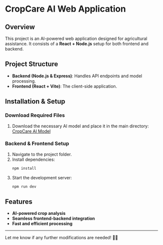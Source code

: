 # CropCare AI Web Application

## Overview
This project is an AI-powered web application designed for agricultural assistance. It consists of a **React + Node.js** setup for both frontend and backend.

## Project Structure
- **Backend (Node.js & Express)**: Handles API endpoints and model processing.
- **Frontend (React + Vite)**: The client-side application.

## Installation & Setup

### Download Required Files
1. Download the necessary AI model and place it in the main directory:
   [CropCare AI Model](https://drive.google.com/file/d/1rKh-IElSdHTqax7XdfSdZTn-r8T_qWPf/view?usp=sharing)

### Backend & Frontend Setup
1. Navigate to the project folder.
2. Install dependencies:
   ```sh
   npm install
   ```
3. Start the development server:
   ```sh
   npm run dev
   ```

## Features
- **AI-powered crop analysis**  
- **Seamless frontend-backend integration**  
- **Fast and efficient processing**  

---
Let me know if any further modifications are needed! 🚀🌱
